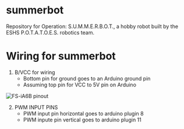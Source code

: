 # summerbot
Repository for Operation: S.U.M.M.E.R.B.O.T., a hobby robot built by the ESHS P.O.T.A.T.O.E.S. robotics team.


Wiring for summerbot
====================

1. B/VCC for wiring
	- Bottom pin for ground goes to an Arduino ground pin
	- Assuming top pin for VCC to 5V pin on Arduino
	
![FS-iA6B pinout](http://rcsearch.ru/w/images/thumb/b/bb/FlySky_IA6B_pinout.jpg/500px-FlySky_IA6B_pinout.jpg)

2. PWM INPUT PINS
	- PWM input pin horizontal goes to arduino plugin 8
	- PWM inpute pin vertical goes to arduino plugin 11
	